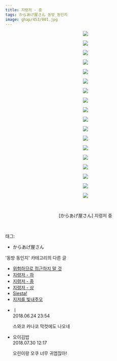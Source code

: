 ```yaml
---
title: 지령저 - 중
tags: からあげ屋さん 동방_동인지
image: ghap/453/001.jpg
---
```

<div class="article">
<p style="text-align: center; clear: none; float: none;"><img src="{{ site.nasurl }}/ghap/453/001.jpg"/></p>
<p style="text-align: center; clear: none; float: none;"><img src="{{ site.nasurl }}/ghap/453/002.jpg"/></p>
<p style="text-align: center; clear: none; float: none;"><img src="{{ site.nasurl }}/ghap/453/003.jpg"/></p>
<p style="text-align: center; clear: none; float: none;"><img src="{{ site.nasurl }}/ghap/453/004.jpg"/></p>
<p style="text-align: center; clear: none; float: none;"><img src="{{ site.nasurl }}/ghap/453/005.jpg"/></p>
<p style="text-align: center; clear: none; float: none;"><img src="{{ site.nasurl }}/ghap/453/006.jpg"/></p>
<p style="text-align: center; clear: none; float: none;"><img src="{{ site.nasurl }}/ghap/453/007.jpg"/></p>
<p style="text-align: center; clear: none; float: none;"><img src="{{ site.nasurl }}/ghap/453/008.jpg"/></p>
<p style="text-align: center; clear: none; float: none;"><img src="{{ site.nasurl }}/ghap/453/009.jpg"/></p>
<p style="text-align: center; clear: none; float: none;"><img src="{{ site.nasurl }}/ghap/453/010.jpg"/></p>
<p style="text-align: center; clear: none; float: none;"><img src="{{ site.nasurl }}/ghap/453/011.jpg"/></p>
<p style="text-align: center; clear: none; float: none;"><img src="{{ site.nasurl }}/ghap/453/012.jpg"/></p>
<p style="text-align: center; clear: none; float: none;"><img src="{{ site.nasurl }}/ghap/453/013.jpg"/></p>
<p style="text-align: center; clear: none; float: none;"><img src="{{ site.nasurl }}/ghap/453/014.jpg"/></p>
<p style="text-align: center; clear: none; float: none;"><img src="{{ site.nasurl }}/ghap/453/015.jpg"/></p>
<p style="text-align: center; clear: none; float: none;"><img src="{{ site.nasurl }}/ghap/453/016.jpg"/></p>
<p style="text-align: center; clear: none; float: none;"><img src="{{ site.nasurl }}/ghap/453/017.jpg"/></p>
<p style="text-align: center; clear: none; float: none;"><img src="{{ site.nasurl }}/ghap/453/018.jpg"/></p>
<p style="text-align: center; clear: none; float: none;"><br/></p>
<p style="text-align: center; clear: none; float: none;">[からあげ屋さん] 지령저 중</p>
<p><br/></p>
</div><div class="tagTrail">
<p>태그: </p>
<ul>
<li>からあげ屋さん</li>
</ul>
</div><div class="another">
<p>'동방 동인지' 카테고리의 다른 글</p>
<ul>
<li><a href="/2016-06-21-ghap_455">위험하므로 접근하지 말 것</a></li>
<li><a href="/2016-06-21-ghap_454">지령저 - 하</a></li>
<li><a href="/2016-06-21-ghap_453">지령저 - 중</a></li>
<li><a href="/2016-06-21-ghap_452">지령저 - 상</a></li>
<li><a href="/2016-06-21-ghap_451">Siesta!</a></li>
<li><a href="/2016-06-21-ghap_450">지저를 빛내주오</a></li>
</ul>
</div><div class="cb_module cb_fluid">
<div class="cb_wrt cb_profile">
<div class="comment">
<ul>
<li class="cb_thumb_off" id="comment15276364">
<div class="cb_comment_area">
<div class="cb_info_area">
<div class="cb_section">
<span class="cb_nick_name">ㅣ</span>
</div>
<div class="cb_section">
<span class="cb_date">2018.06.24 23:54 </span>
</div>
</div>
<div class="cb_dsc_comment">
<p class="cb_dsc">
											스와코 카나코 막컷에도 나오네
										</p>
</div>
</div></li>
<li class="cb_thumb_off" id="comment15296853">
<div class="cb_comment_area">
<div class="cb_info_area">
<div class="cb_section">
<span class="cb_nick_name">오이김밥</span>
</div>
<div class="cb_section">
<span class="cb_date">2018.07.30 12:17 </span>
</div>
</div>
<div class="cb_dsc_comment">
<p class="cb_dsc">
											오린이랑 오쿠 너무 귀엽잖아!
										</p>
</div>
</div></li>
</ul>
</div>
</div><!-- commentList close -->
</div>